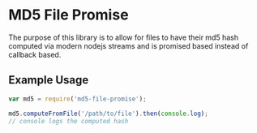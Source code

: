# MD5 File Promise

The purpose of this library is to allow for files to have their md5 hash computed
via modern nodejs streams and is promised based instead of callback based.

## Example Usage

```javascript
var md5 = require('md5-file-promise');

md5.computeFromFile('/path/to/file').then(console.log);
// console logs the computed hash
```
